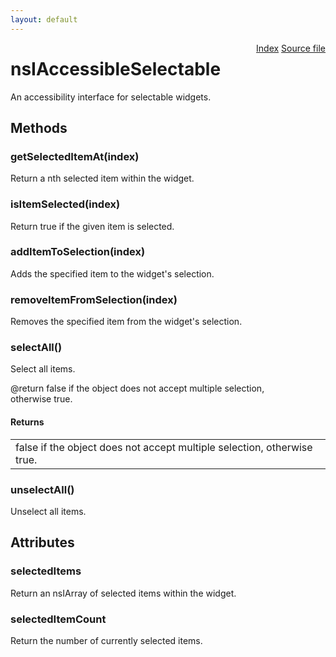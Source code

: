 ```yaml
---
layout: default
---
```

<div class='links' style='float:right'><a href="../index.html">Index</a>
<a href="http://dxr.mozilla.org/mozilla-central/source/accessible/interfaces/nsIAccessibleSelectable.idl">Source file</a>
</div>

# nsIAccessibleSelectable #
  
An accessibility interface for selectable widgets.  
  

## Methods ##

### getSelectedItemAt(index) ###
  
Return a nth selected item within the widget.  
  

### isItemSelected(index) ###
  
Return true if the given item is selected.  
  

### addItemToSelection(index) ###
  
Adds the specified item to the widget's selection.  
  

### removeItemFromSelection(index) ###
  
Removes the specified item from the widget's selection.  
  

### selectAll() ###
  
Select all items.  
  
@return false if the object does not accept multiple selection,  
        otherwise true.  
  

#### Returns ####

<table>

<tr>
<td>false if the object does not accept multiple selection,  
        otherwise true.  
</td>
</tr>

</table>

### unselectAll() ###
  
Unselect all items.  
  

## Attributes ##

### selectedItems ###
  
Return an nsIArray of selected items within the widget.  
  

### selectedItemCount ###
  
Return the number of currently selected items.  
  
